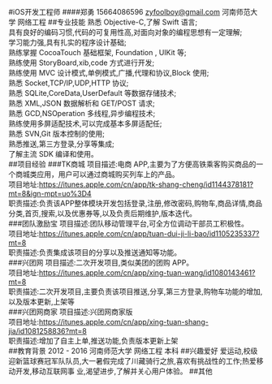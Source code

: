 #iOS开发工程师
####郑勇   15664086596   zyfoolboy@gmail.com   河南师范大学   网络工程
##专业技能
熟悉 Objective-C,了解 Swift 语言;<br />
具有良好的编码习惯,代码的可复用性高,对面向对象的编程思想有一定理解;<br />
学习能力强,具有扎实的程序设计基础;<br />
熟练掌握 CocoaTouch 基础框架, Foundation , UIKit 等;<br />
熟练使用 StoryBoard,xib,code 方式进行开发;<br />
熟练使用 MVC 设计模式,单例模式,广播,代理和协议,Block 使用;<br />
熟悉 Socket,TCP/IP,UDP,HTTP 协议;<br />
熟悉 SQLite,CoreData,UserDefault 等数据存储技术;<br />
熟悉 XML,JSON 数据解析和 GET/POST 请求;<br />
熟悉 GCD,NSOperation 多线程,异步编程技术;<br />
熟练使用多屏适配技术,可以完成基本多屏适配任;<br />
熟悉 SVN,Git 版本控制的使用;<br />
熟悉推送,第三方登录,分享等集成;<br/>
了解主流 SDK 编译和使用。<br />
##项目经验
###TK商城
项目描述:电商 APP,主要为了方便高铁乘客购买商品的一个商城类应用，用户可以通过商城购买列车上的产品。<br />
项目地址:https://itunes.apple.com/cn/app/tk-shang-cheng/id1144378181?mt=8&ign-mpt=uo%3D4<br/>
职责描述:负责该APP整体模块开发包括登录,注册,修改密码,购物车,商品详情,商品分类,首页,搜索,以及优惠券等,以及负责后期维护,版本迭代。<br />
###团队激励宝
项目描述:团队移动管理平台,可全方位调动干部员工积极性。<br/>
项目地址:https://itunes.apple.com/cn/app/tuan-dui-ji-li-bao/id1105235337?mt=8<br/>
职责描述:负责集成该项目的分享以及推送通知等功能。<br/>
###兴团网
项目描述:二次开发项目,类似美团的团购 APP。<br/>
项目地址:https://itunes.apple.com/cn/app/xing-tuan-wang/id1080143461?mt=8<br/>
职责描述:二次开发项目,主要负责该项目推送,分享,第三方登录,购物车功能的增加,以及版本更新,上架等<br/>
###兴团网商家
项目描述:兴团网商家版<br/>
项目地址:https://itunes.apple.com/cn/app/xing-tuan-shang-jia/id1081258836?mt=8<br/>
职责描述:增加了自主上单,推送功能,负责版本更新上架<br/>
##教育背景
2012 - 2016   河南师范大学    网络工程    本科
##兴趣爱好
爱运动,校级迎新篮球赛冠军队队员,大一暑假完成了川藏骑行之旅,喜欢有挑战性的工作;热爱移动开发,移动互联网事 业,渴望进步,了解并关心用户体验。
##其他


